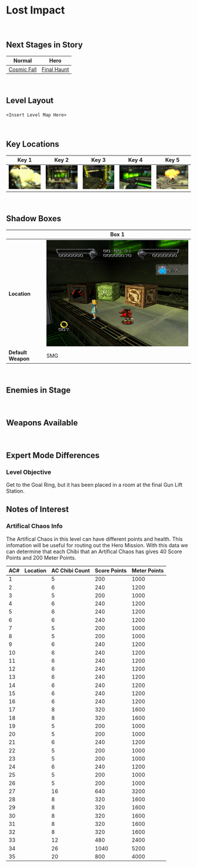 # Lost Impact

<br />

## Next Stages in Story
|Normal|Hero|
|--|--|
|[Cosmic Fall](../CosmicFall)|[Final Haunt](../FinalHaunt)|

<br />

## Level Layout
```
<Insert Level Map Here>
```

<br />

## Key Locations
|Key 1|Key 2|Key 3|Key 4|Key 5|
|--|--|--|--|--|
|[ ![](../img/LostImpact/LostImpact-Key1.png) ](../img/LostImpact/LostImpact-Key1.png)|[ ![](../img/LostImpact/LostImpact-Key2.png) ](../img/LostImpact/LostImpact-Key2.png)|[ ![](../img/LostImpact/LostImpact-Key3.png) ](../img/LostImpact/LostImpact-Key3.png)|[ ![](../img/LostImpact/LostImpact-Key4.png) ](../img/LostImpact/LostImpact-Key4.png)|[ ![](../img/LostImpact/LostImpact-Key5.png) ](../img/LostImpact/LostImpact-Key5.png)|

<br />

## Shadow Boxes
| |Box 1|
|-|-|
|__Location__|[ ![](../img/LostImpact/LostImpact-SpecialWeaponsContainer1.png) ](../img/LostImpact/LostImpact-SpecialWeaponsContainer1.png)|
|__Default Weapon__|SMG|

<br />

## Enemies in Stage

<br />

## Weapons Available

<br />

## Expert Mode Differences

### Level Objective
Get to the Goal Ring, but it has been placed in a room at the final Gun Lift Station.

## Notes of Interest

### Artifical Chaos Info
The Artifical Chaos in this level can have different points and health.  This infomation will be useful for routing out the Hero Mission. With this data we can determine that each Chibi that an Artifical Chaos has gives 40 Score Points and 200 Meter Points.

|AC#|Location|AC Chibi Count|Score Points|Meter Points|
|-|-|-|-|-|
|1| |5|200|1000|
|2| |6|240|1200|
|3| |5|200|1000|
|4| |6|240|1200|
|5| |6|240|1200|
|6| |6|240|1200|
|7| |5|200|1000|
|8| |5|200|1000|
|9| |6|240|1200|
|10| |6|240|1200|
|11| |6|240|1200|
|12| |6|240|1200|
|13| |6|240|1200|
|14| |6|240|1200|
|15| |6|240|1200|
|16| |6|240|1200|
|17| |8|320|1600|
|18| |8|320|1600|
|19| |5|200|1000|
|20| |5|200|1000|
|21| |6|240|1200|
|22| |5|200|1000|
|23| |5|200|1000|
|24| |6|240|1200|
|25| |5|200|1000|
|26| |5|200|1000|
|27| |16|640|3200|
|28| |8|320|1600|
|29| |8|320|1600|
|30| |8|320|1600|
|31| |8|320|1600|
|32| |8|320|1600|
|33| |12|480|2400|
|34| |26|1040|5200|
|35| |20|800|4000|
<br />